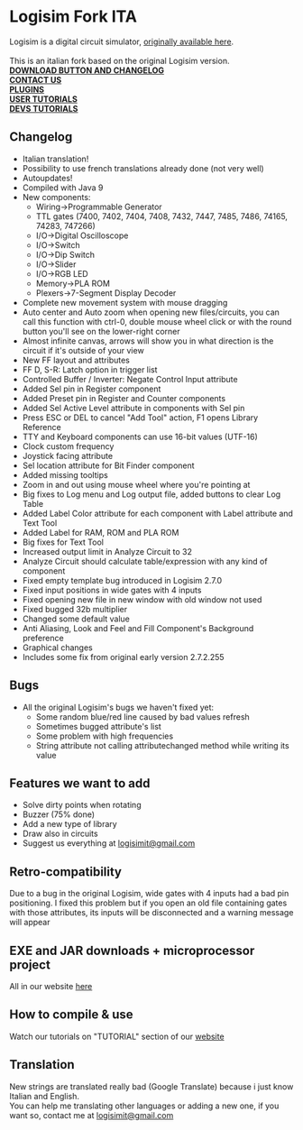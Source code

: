 # Logisim Fork ITA
Logisim is a digital circuit simulator, [originally available here](http://www.cburch.com/logisim/).<br><br>
This is an italian fork based on the original Logisim version.<br>
<b>[DOWNLOAD BUTTON AND CHANGELOG](http://logisim.altervista.org)</b><br>
<b>[CONTACT US](http://logisim.altervista.org/contacts.html)</b><br>
<b>[PLUGINS](http://logisim.altervista.org/plugins.html)</b><br>
<b>[USER TUTORIALS](http://logisim.altervista.org/userstutorial.php)</b><br>
<b>[DEVS TUTORIALS](http://logisim.altervista.org/developerstutorial.php)</b><br>
## Changelog
* Italian translation!
* Possibility to use french translations already done (not very well)
* Autoupdates!
* Compiled with Java 9
* New components:
	* Wiring->Programmable Generator
	* TTL gates (7400, 7402, 7404, 7408, 7432, 7447, 7485, 7486, 74165, 74283, 747266)
	* I/O->Digital Oscilloscope
	* I/O->Switch
	* I/O->Dip Switch
	* I/O->Slider
	* I/O->RGB LED
	* Memory->PLA ROM
	* Plexers->7-Segment Display Decoder
* Complete new movement system with mouse dragging
* Auto center and Auto zoom when opening new files/circuits, you can call this function with ctrl-0, double mouse wheel click or with the round button you'll see on the lower-right corner
* Almost infinite canvas, arrows will show you in what direction is the circuit if it's outside of your view
* New FF layout and attributes
* FF D, S-R: Latch option in trigger list
* Controlled Buffer / Inverter: Negate Control Input attribute
* Added Sel pin in Register component
* Added Preset pin in Register and Counter components
* Added Sel Active Level attribute in components with Sel pin
* Press ESC or DEL to cancel "Add Tool" action, F1 opens Library Reference
* TTY and Keyboard components can use 16-bit values (UTF-16)
* Clock custom frequency
* Joystick facing attribute
* Sel location attribute for Bit Finder component
* Added missing tooltips
* Zoom in and out using mouse wheel where you're pointing at
* Big fixes to Log menu and Log output file, added buttons to clear Log Table
* Added Label Color attribute for each component with Label attribute and Text Tool
* Added Label for RAM, ROM and PLA ROM
* Big fixes for Text Tool
* Increased output limit in Analyze Circuit to 32
* Analyze Circuit should calculate table/expression with any kind of component
* Fixed empty template bug introduced in Logisim 2.7.0
* Fixed input positions in wide gates with 4 inputs
* Fixed opening new file in new window with old window not used
* Fixed bugged 32b multiplier
* Changed some default value
* Anti Aliasing, Look and Feel and Fill Component's Background preference
* Graphical changes
* Includes some fix from original early version 2.7.2.255
## Bugs
* All the original Logisim's bugs we haven't fixed yet:
	* Some random blue/red line caused by bad values refresh
	* Sometimes bugged attribute's list
	* Some problem with high frequencies
	* String attribute not calling attributechanged method while writing its value
## Features we want to add
* Solve dirty points when rotating
* Buzzer (75% done)
* Add a new type of library
* Draw also in circuits
* Suggest us everything at logisimit@gmail.com
## Retro-compatibility
Due to a bug in the original Logisim, wide gates with 4 inputs had a bad pin positioning.
I fixed this problem but if you open an old file containing gates with those attributes, its inputs will be disconnected and a warning message will appear
## EXE and JAR downloads + microprocessor project
All in our website [here](http://logisim.altervista.org)
## How to compile & use
Watch our tutorials on "TUTORIAL" section of our [website](http://logisim.altervista.org/developerstutorial.php)
## Translation
New strings are translated really bad (Google Translate) because i just know Italian and English.<br>You can help me translating other languages or adding a new one, if you want so, contact me at logisimit@gmail.com
